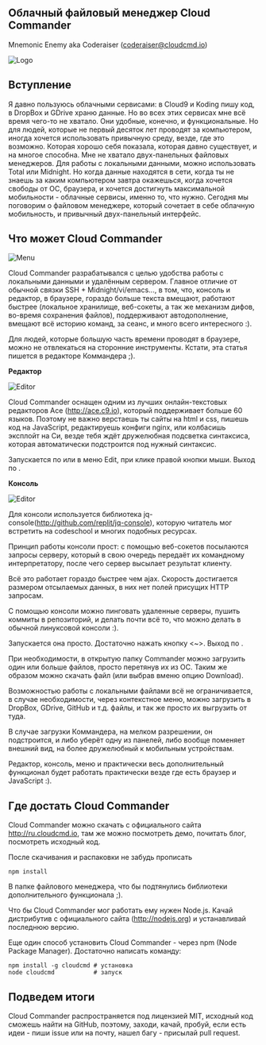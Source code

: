 Облачный файловый менеджер Cloud Commander
-----------------
Mnemonic Enemy aka Coderaiser (coderaiser@cloudcmd.io)

![Logo](http://cloudcmd.io/img/logo/cloudcmd.png)

Вступление
----------------------------

Я давно пользуюсь облачными сервисами: в Cloud9 и Koding пишу код, в DropBox и GDrive храню данные.
Но во всех этих сервисах мне всё время чего-то не хватало. Они удобные, конечно, и функциональные.
Но для людей, которые не первый десяток лет проводят за компьютером, иногда хочется использовать
привычную среду, везде, где это возможно. Которая хорошо себя показала, которая давно существует,
и на многое способна. Мне не хватало двух-панельных файловых менеджеров. Для работы с локальными
данными, можно использовать Total или Midnight. Но когда данные находятся в сети, когда ты не знаешь
за каким компьютером завтра окажешься, когда хочется свободы от ОС, браузера, и хочется достигнуть
максимальной мобильности - облачные сервисы, именно то, что нужно. Сегодня мы поговорим о 
файловом менеджере, который сочетает в себе облачную мобильность, и привычный двух-панельный
интерфейс.

Что может Cloud Commander
----------------------------

![Menu](http://cloudcmd.io/img/screen/menu.png)

Cloud Commander разрабатывался с целью удобства работы с локальными данными и удалённым сервером.
Главное отличие от обычной связки SSH + Midnight/vi/emacs..., в том, что, консоль и редактор,
в браузере, гораздо больше текста вмещают, работают быстрее (локальное хранилище, веб-сокеты,
а так же механизм дифов, во-время сохранения файлов), поддерживают автодополнение, вмещают
всё историю команд, за сеанс, и много всего интересного :).

Для людей, которые большую часть времени проводят в браузере, можно не отвлекаться на
сторонние инструменты. Кстати, эта статья пишется в редакторе Коммандера ;).


**Редактор**

![Editor](http://cloudcmd.io/img/screen/edit.png)

Cloud Commander оснащен одним из лучших онлайн-текстовых редакторов Ace (http://ace.c9.io),
который поддерживает больше 60 языков. Поэтому не важно верстаешь ты сайты на html и css,
пишешь код на JavaScript, редактируешь конфиги nginx, или колбасишь эксплойт на Си,
везде тебя ждёт дружелюбная подсветка синтаксиса, которая автоматически подстроится под нужный синтаксис.

Запускается по <F4> или в меню Edit, при клике правой кнопки мыши. Выход по <Esc>.


**Консоль**

![Editor](http://cloudcmd.io/img/screen/console.png)

Для консоли используется библиотека jq-console(http://github.com/replit/jq-console),
которую читатель мог встретить на codeschool и многих подобных ресурсах. 

Принцип работы консоли прост: с помощью веб-сокетов посылаются запросы серверу,
который в свою очередь передаёт их командному интерпретатору, после чего сервер высылает результат клиенту.

Всё это работает гораздо быстрее чем ajax. Скорость достигается размером отсылаемых
данных, в них нет полей присущих HTTP запросам.

С помощью консоли можно пинговать удаленные серверы, пушить коммиты в репозиторий, и делать почти всё то,
что можно делать в обычной линуксовой консоли :).

Запускается она просто. Достаточно нажать кнопку <~>. Выход по <Esc>.

При необходимости, в открытую папку Commander можно загрузить один или больше файлов,
просто перетянув их из ОС. Таким же образом можно скачать файл (или выбрав вменю опцию
Download).

Возможностью работы с локальными файлами всё не ограничивается, в случае необходимости,
через контекстное меню, можно загрузить в DropBox, GDrive, GitHub и т.д. файлы, и так же
просто их выгрузить от туда.

В случае загрузки Коммандера, на мелком разрешении, он подстроится,
и либо уберёт одну из панелей, либо вообще поменяет внешний вид, на более дружелюбный к
мобильным устройствам.

Редактор, консоль, меню и практически весь дополнительный функционал будет работать практически
везде где есть браузер и JavaScript :).


Где достать Cloud Commander
----------------------------

Cloud Commander можно скачать с официального сайта http://ru.cloudcmd.io, там же можно посмотреть демо,
почитать блог, посмотреть исходный код.

После скачивания и распаковки не забудь прописать
```
npm install
```
В папке файлового менеджера, что бы подтянулись библиотеки дополнительного функционала ;).

Что бы Cloud Commander мог работать ему нужен Node.js. Качай дистрибутив с официального сайта (http://nodejs.org)
и устанавливай последнюю версию.

Еще один способ установить Cloud Commander - через npm (Node Package Manager).
Достаточно написать команду:
```
npm install -g cloudcmd # установка
node cloudcmd           # запуск
```


Подведем итоги
----------------------------
Cloud Commander распространяется под лицензией MIT, исходный код сможешь найти на GitHub,
поэтому, заходи, качай, пробуй, если есть идеи - пиши issue или на почту,
нашел багу - присылай pull request.
